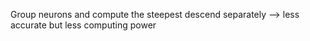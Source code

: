 Group neurons and compute the steepest descend separately --> less accurate but less computing power